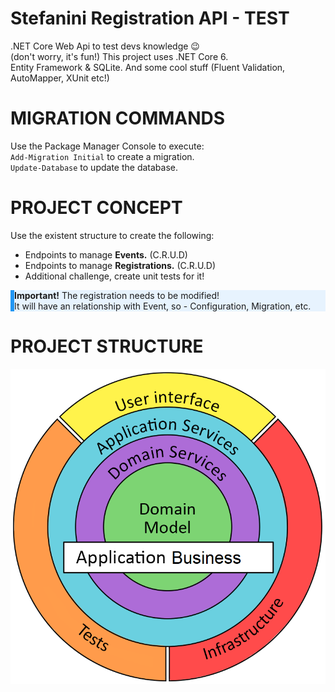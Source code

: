 # Stefanini Registration API - TEST
.NET Core Web Api to test devs knowledge 😉 <br> (don't worry, it's fun!)
This project uses .NET Core 6. <br>
Entity Framework & SQLite. And some cool stuff (Fluent Validation, AutoMapper, XUnit etc!)

# MIGRATION COMMANDS
Use the Package Manager Console to execute: <br>
`Add-Migration Initial` to create a migration. <br>
`Update-Database` to update the database. <br>

# PROJECT CONCEPT
Use the existent structure to create the following: <br>
<ul>
  <li>Endpoints to manage <strong>Events.</strong> (C.R.U.D)</li>
  <li>Endpoints to manage <strong>Registrations.</strong> (C.R.U.D)</li>
  <li>Additional challenge, create unit tests for it!</li>
</ul>

<div style="background-color: #e7f3fe;border-left: 6px solid #2196F3">
  <p>
    <strong>Important!</strong>
    The registration needs to be modified!<br>
    It will have an relationship with Event, so - Configuration, Migration, etc.<br>
  </p>
</div>

# PROJECT STRUCTURE
<img src = "project-structure.png">
